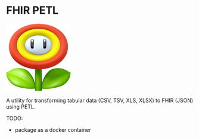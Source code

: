 # FHIR PETL

![FHIR PETL](logo.png)

A utility for transforming tabular data (CSV, TSV, XLS, XLSX)
to FHIR (JSON) using PETL.

TODO: 
* package as a docker container
